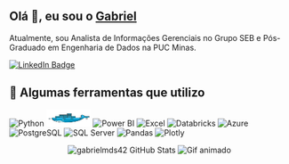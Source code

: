 <h2>Olá 👋, eu sou o <a href="https://www.linkedin.com/in/gabriel-magalh%C3%A3es-de-souza/">Gabriel</a></h2>

<p>Atualmente, sou Analista de Informações Gerenciais no Grupo SEB e Pós-Graduado em Engenharia de Dados na PUC Minas.</p>

<a href="https://www.linkedin.com/in/gabriel-magalh%C3%A3es-de-souza/">
  <img src="https://img.shields.io/badge/-@Gabriel-0077B5?style=flat-square&amp;labelColor=0077B5&amp;logo=LinkedIn&amp;link=https://www.linkedin.com/in/gabriel-magalh%C3%A3es-de-souza/" alt="LinkedIn Badge">
</a>

<h2>🚀 Algumas ferramentas que utilizo</h2>

<p align="left">
  <img src="https://img.shields.io/badge/Python-FFD43B?style=for-the-badge&logo=python&logoColor=blue" alt="Python" width="80" height="30" />
  <img src="https://raw.githubusercontent.com/devicons/devicon/master/icons/docker/docker-original.svg" alt="Docker" width="80" height="30" />
  <img src="https://img.shields.io/badge/PowerBI-F2C811?style=for-the-badge&logo=Power%20BI&logoColor=white" alt="Power BI" width="80" height="30" />
  <img src="https://img.shields.io/badge/Microsoft_Excel-217346?style=for-the-badge&logo=microsoft-excel&logoColor=white" alt="Excel" width="80" height="30" />
  <img src="https://img.shields.io/badge/Databricks-FF3621?style=for-the-badge&logo=Databricks&logoColor=white" alt="Databricks" width="80" height="30" />
  <img src="https://img.shields.io/badge/microsoft%20azure-0089D6?style=for-the-badge&logo=microsoft-azure&logoColor=white" alt="Azure" width="80" height="30" />
  <img src="https://img.shields.io/badge/PostgreSQL-316192?style=for-the-badge&logo=postgresql&logoColor=white" alt="PostgreSQL" width="80" height="30" />
  <img src="https://img.shields.io/badge/Microsoft%20SQL%20Server-CC2927?style=for-the-badge&logo=microsoft%20sql%20server&logoColor=white" alt="SQL Server" width="80" height="30" />
  <img src="https://img.shields.io/badge/Pandas-2C2D72?style=for-the-badge&logo=pandas&logoColor=white" alt="Pandas" width="80" height="30" />
  <img src="https://img.shields.io/badge/Plotly-239120?style=for-the-badge&logo=plotly&logoColor=white" alt="Plotly" width="80" height="30" />
</p>

<div align="center">
  <img src="https://github-readme-stats.vercel.app/api?username=gabrielmds42&show_icons=true&theme=radical" alt="gabrielmds42 GitHub Stats" />
  <img src="https://media1.giphy.com/media/13HgwGsXF0aiGY/giphy.gif" alt="Gif animado" width="300"/>
</div>
